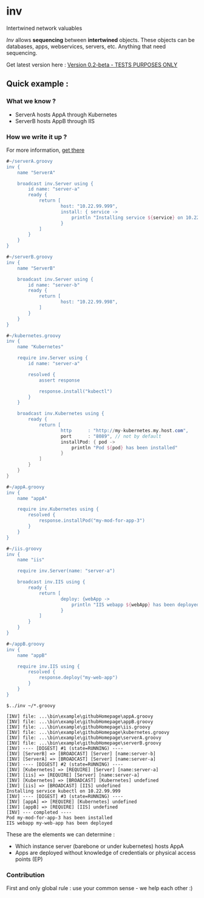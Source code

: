 # inv
Intertwined network valuables

*Inv* allows **sequencing** between **intertwined** objects. These objects can be databases, apps, webservices, servers, etc. Anything that need sequencing.

Get latest version here : [Version 0.2-beta - TESTS PURPOSES ONLY](https://github.com/peasoupio/inv/releases/download/0.2-beta/inv-0.2-beta-SNAPSHOT.zip) 

## Quick example :

### What we know ?
* ServerA hosts AppA through Kubernetes
* ServerB hosts AppB through IIS

### How we write it up ?

For more information, [get there](https://github.com/peasoupio/inv/wiki/Syntax)

```groovy
#~/serverA.groovy
inv {
    name "ServerA"

    broadcast inv.Server using {
        id name: "server-a"
        ready {
            return [
                    host: "10.22.99.999",
                    install: { service ->
                        println "Installing service ${service} on 10.22.99.999"
                    }
            ]
        }
    }
}
```

```groovy
#~/serverB.groovy
inv {
    name "ServerB"

    broadcast inv.Server using {
        id name: "server-b"
        ready {
            return [
                    host: "10.22.99.998",
            ]
        }
    }
}
```

```groovy
#~/kubernetes.groovy
inv {
    name "Kubernetes"

    require inv.Server using {
        id name: "server-a"

        resolved {
            assert response

            response.install("kubectl")
        }
    }

    broadcast inv.Kubernetes using {
        ready {
            return [
                    http      : "http://my-kubernetes.my.host.com",
                    port      : "8089", // not by default
                    installPod: { pod ->
                        println "Pod ${pod} has been installed"
                    }
            ]
        }
    }
}
```

```groovy
#~/appA.groovy
inv {
    name "appA"

    require inv.Kubernetes using {
        resolved {
            response.installPod("my-mod-for-app-3")
        }
    }
}
```

```groovy
#~/iis.groovy
inv {
    name "iis"

    require inv.Server(name: "server-a")

    broadcast inv.IIS using {
        ready {
            return [
                    deploy: {webApp ->
                        println "IIS webapp ${webApp} has been deployed"
                    }
            ]
        }
    }
}
```

```groovy
#~/appB.groovy
inv {
    name "appB"

    require inv.IIS using {
        resolved {
            response.deploy("my-web-app")
        }
    }
}
```

```
$../inv ~/*.groovy

[INV] file: ...\bin\example\githubHomepage\appA.groovy
[INV] file: ...\bin\example\githubHomepage\appB.groovy
[INV] file: ...\bin\example\githubHomepage\iis.groovy
[INV] file: ...\bin\example\githubHomepage\kubernetes.groovy
[INV] file: ...\bin\example\githubHomepage\serverA.groovy
[INV] file: ...\bin\example\githubHomepage\serverB.groovy
[INV] ---- [DIGEST] #1 (state=RUNNING) ----
[INV] [ServerB] => [BROADCAST] [Server] [name:server-b]
[INV] [ServerA] => [BROADCAST] [Server] [name:server-a]
[INV] ---- [DIGEST] #2 (state=RUNNING) ----
[INV] [Kubernetes] => [REQUIRE] [Server] [name:server-a]
[INV] [iis] => [REQUIRE] [Server] [name:server-a]
[INV] [Kubernetes] => [BROADCAST] [Kubernetes] undefined
[INV] [iis] => [BROADCAST] [IIS] undefined
Installing service kubectl on 10.22.99.999
[INV] ---- [DIGEST] #3 (state=RUNNING) ----
[INV] [appA] => [REQUIRE] [Kubernetes] undefined
[INV] [appB] => [REQUIRE] [IIS] undefined
[INV] --- completed ----
Pod my-mod-for-app-3 has been installed
IIS webapp my-web-app has been deployed
```

These are the elements we can determine :
* Which instance server (barebone or under kubernetes) hosts AppA
* Apps are deployed without knowledge of credentials or physical access points (EP)

### Contribution
First and only global rule : use your common sense - we help each other :)

